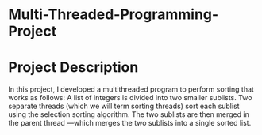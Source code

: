 # Multi-Threaded-Programming-Project

# Project Description
In this project, I developed a multithreaded program to perform sorting that works as follows: A
list of integers is divided into two smaller sublists. Two separate threads (which we will term sorting
threads) sort each sublist using the selection sorting algorithm. The two sublists are then merged in the
parent thread —which merges the two sublists into a single sorted list.
